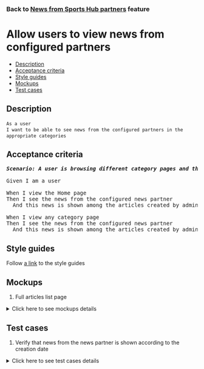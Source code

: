 ### Back to [News from Sports Hub partners](../../README.md) feature

# Allow users to view news from configured partners

- [Description](#description)
- [Acceptance criteria](#acceptance-criteria)
- [Style guides](#style-guides)
- [Mockups](#mockups)
- [Test cases](#test-cases)

## Description

    As a user
    I want to be able to see news from the configured partners in the appropriate categories

## Acceptance criteria

<pre>
<b><i>Scenario: A user is browsing different category pages and the Home page</i></b>

Given I am a user

When I view the Home page
Then I see the news from the configured news partner
  And this news is shown among the articles created by admin according to the creation date

When I view any category page
Then I see the news from the configured news partner
  And this news is shown among the articles created by admin according to the creation date
</pre>

## Style guides

Follow [a link](https://www.figma.com/proto/0zkkf5WC77OSpvyD6YXpFE/Style-guides?page-id=0%3A1&node-id=19%3A5368&viewport=266%2C48%2C0.54&scaling=min-zoom&starting-point-node-id=19%3A5368) to the style guides

## Mockups

1. Full articles list page

<details>
  <summary>Click here to see mockups details</summary>

**1. Full articles list page:**

![Full articles list page](/mobile_application_features/news_partners/images/league_articles_page.png)

</details>

## Test cases

1. Verify that news from the news partner is shown according to the creation date

<details>
  <summary>Click here to see test cases details</summary>

### **#1. Verify that news from the news partner is shown according to the creation date**

|Preconditions|Steps|Expected result
--------------|-----|----------
|- There is some partner added</br>- There are some categories selected for the news partner|1) Examine the Home page</br>2) Go to the category news partner is configured for</br>3) Go to the category news partner is not configured for|1) There is news from the news partner configured. News from the partner is shown among the articles created by admin according to the creation date</br>2) There is news from the news partner configured which is related to this category. News from the partner is shown among the articles created by admin according to the creation date</br>3) There is no news from the news partner configured|
</details>
